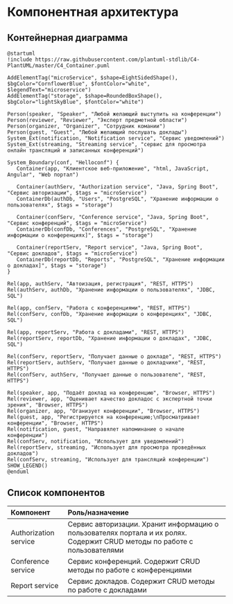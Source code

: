 # Компонентная архитектура
<!-- Состав и взаимосвязи компонентов системы между собой и внешними системами с указанием протоколов, ключевые технологии, используемые для реализации компонентов.
Диаграмма контейнеров C4 и текстовое описание. 
Подробнее: https://confluence.mts.ru/pages/viewpage.action?pageId=375783368
-->
## Контейнерная диаграмма

```plantuml
@startuml
!include https://raw.githubusercontent.com/plantuml-stdlib/C4-PlantUML/master/C4_Container.puml

AddElementTag("microService", $shape=EightSidedShape(), $bgColor="CornflowerBlue", $fontColor="white", $legendText="microservice")
AddElementTag("storage", $shape=RoundedBoxShape(), $bgColor="lightSkyBlue", $fontColor="white")

Person(speaker, "Speaker", "Любой желающий выступить на конференции")
Person(reviewer, "Reviewer", "Эксперт предметной области")
Person(organizer, "Organizer", "Сотрудник комании")
Person(guest, "Guest", "Любой желающий послушать доклады")
System_Ext(notification, "Notification service", "Сервис уведомлений")
System_Ext(streaming, "Streaming service", "сервис для просмотра онлайн трансляций и записанных конференций")

System_Boundary(conf, "Helloconf") {
   Container(app, "Клиентское веб-приложение", "html, JavaScript, Angular", "Web портал")
   
   Container(authServ, "Authorization service", "Java, Spring Boot", "Сервис авторизации", $tags = "microService")
   ContainerDb(authDb, "Users", "PostgreSQL", "Хранение информации о пользователях", $tags = "storage")
   
   Container(confServ, "Conference service", "Java, Spring Boot", "Сервис конференций", $tags = "microService")
   ContainerDb(confDb, "Conferences", "PostgreSQL", "Хранение информации о конференциях]", $tags = "storage")

   Container(reportServ, "Report service", "Java, Spring Boot", "Сервис докладов", $tags = "microService")
   ContainerDb(reportDb, "Reports", "PostgreSQL", "Хранение информации о докладах]", $tags = "storage")
}

Rel(app, authServ, "Автоизация, регистрация", "REST, HTTPS")
Rel(authServ, authDb, "Хранение информации о пользователях", "JDBC, SQL")

Rel(app, confServ, "Работа с конференциями", "REST, HTTPS")
Rel(confServ, confDb, "Хранение информации о конференциях", "JDBC, SQL")

Rel(app, reportServ, "Работа с докладами", "REST, HTTPS")
Rel(reportServ, reportDb, "Хранение информации о докладах", "JDBC, SQL")

Rel(confServ, reportServ, "Получает данные о докладе", "REST, HTTPS")
Rel(reportServ, authServ, "Получает данные о докладчике", "REST, HTTPS")
Rel(confServ, authServ, "Получает данные о пользователе", "REST, HTTPS")

Rel(speaker, app, "Подаёт доклад на конференцию", "Browser, HTTPS")
Rel(reviewer, app, "Оценивает качество докладос с экспертной точки зрения", "Browser, HTTPS")
Rel(organizer, app, "Оганизует конференции", "Browser, HTTPS")
Rel(guest, app, "Регистрируется на конференцию;\nПросматривает конференции", "Browser, HTTPS")
Rel(notification, guest, "Направялет напоминание о начале конференции")
Rel(confServ, notification, "Использует для уведомлений")
Rel(reportServ, streaming, "Использует для просмотра проведённых докладов")
Rel(confServ, streaming, "Использует для трансляций конференции")
SHOW_LEGEND()
@enduml
```

## Список компонентов
| Компонент             | Роль/назначение                                                                                                           |
| :-------------------- | :------------------------------------------------------------------------------------------------------------------------ |
| Authorization service | Сервис авторизации. Хранит информацию о пользователях портала и их ролях. Содержит CRUD методы по работе с пользователями |
| Conference service    | Сервис конференций. Содержит CRUD методы по работе с конференциями                                                        |
| Report service        | Сервис докладов. Содержит CRUD методы по работе с докладами                                                               |
